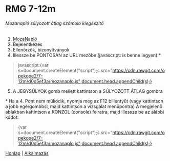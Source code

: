 # RMG 7-12m
###### Mozanapló súlyozott átlag számoló kiegészítő
1. [MozaNapló](https://rmg.mozanaplo.hu)
2. Bejelentkezés
3. Ellenőrzők, bizonyítványok
4. Illessze be PONTOSAN az URL mezőbe (javascript: is benne legyen):*
> javascript:{var s=document.createElement("script");s.src="https://cdn.rawgit.com/opekope2/7-12m/d0d5ef3a/mozanaplo.js";document.head.appendChild(s);}
5. A JEGYSÚLYOK gomb mellett kattintson a SÚLYOZOTT ÁTLAG gombra

\* Ha a 4. Pont nem működik, nyomja meg az F12 billentyűt (vagy kattintson a jobb egérgombbsl, majd kattintson a vizsgálat menüpontra)
A megjelenő ablakban kattintson a KONZOL (console) feiratra, majd illessze be az alábbi kódot:
> {var s=document.createElement("script");s.src="https://cdn.rawgit.com/opekope2/7-12m/d0d5ef3a/mozanaplo.js";document.head.appendChild(s);}

[Honlap](http://7-12m.co.nf) | [Alkalmazás](http://7-12m.co.nf/App)
